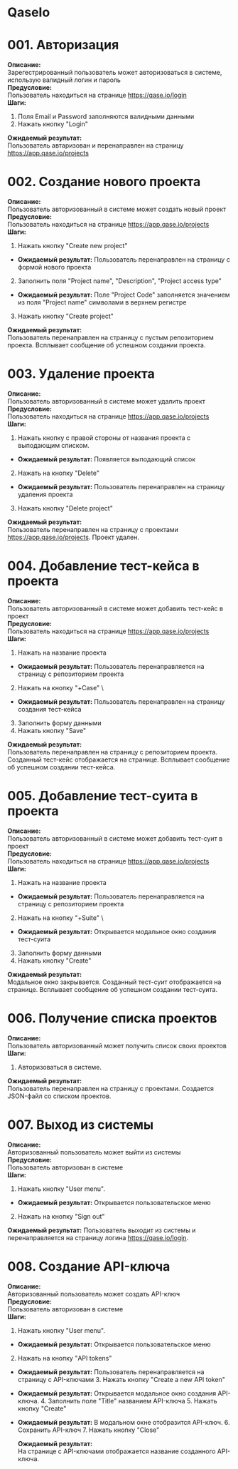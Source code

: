 # QaseIo

# 001. Авторизация
**Описание:** \
  Зарегестрированный пользователь может авторизоваться в системе, использую валидный логин и пароль \
**Предусловие:** \
  Пользователь находиться на странице https://qase.io/login \
**Шаги:**
  1. Поля Email и Password заполняются валидными данными
  2. Нажать кнопку "Login" 

**Ожидаемый результат:** \
  Пользователь автаризован и перенаправлен на страницу https://app.qase.io/projects

# 002. Создание нового проекта
**Описание:** \
  Пользователь авторизованный в системе может создать новый проект \
**Предусловие:** \
  Пользователь находиться на странице https://app.qase.io/projects \
**Шаги:**
  1. Нажать кнопку "Create new project"
  - **Ожидаемый результат:** Пользователь перенаправлен на страницу с формой нового проекта 
  2. Заполнить поля "Project name", "Description", "Project access type" 
  - **Ожидаемый результат:** Поле "Project Code" заполняется значением из поля "Project name" символами в верхнем регистре 
  3. Нажать кнопку "Create project"

**Ожидаемый результат:** \
  Пользователь перенаправлен на страницу с пустым репозиторием проекта. Всплывает сообщение об успешном создании проекта.
	
# 003. Удаление проекта
**Описание:** \
  Пользователь авторизованный в системе может удалить проект \
**Предусловие:** \
  Пользователь находиться на странице https://app.qase.io/projects \
**Шаги:**
  1. Нажать кнопку с правой стороны от названия проекта с выподающим списком.
  - **Ожидаемый результат:** Появляется выподающий список 
  2. Нажать на кнопку "Delete" 
  - **Ожидаемый результат:** Пользователь перенаправлен на страницу удаления проекта 
  3. Нажать кнопку "Delete project"

**Ожидаемый результат:** \
  Пользователь перенаправлен на страницу с проектами  https://app.qase.io/projects. Проект удален.
	
# 004.  Добавление тест-кейса в проекта
**Описание:** \
  Пользователь авторизованный в системе может добавить тест-кейс в проект \
**Предусловие:** \
  Пользователь находиться на странице https://app.qase.io/projects \
**Шаги:**
  1. Нажать на название проекта
  - **Ожидаемый результат:** Пользователь перенаправляется на страницу с репозиторием проекта 
  2. Нажать на кнопку "+Case" \
  - **Ожидаемый результат:** Пользователь перенаправлен на страницу создания тест-кейса 
  3. Заполнить форму данными
  4. Нажать кнопку "Save"

**Ожидаемый результат:** \
  Пользователь перенаправлен на страницу с репозиторием проекта. Созданный тест-кейс отображается на странице. Всплывает сообщение об успешном создании тест-кейса.

# 005.  Добавление тест-суита в проекта
**Описание:** \
  Пользователь авторизованный в системе может добавить тест-суит в проект \
**Предусловие:** \
  Пользователь находиться на странице https://app.qase.io/projects \
**Шаги:**
  1. Нажать на название проекта
  - **Ожидаемый результат:** Пользователь перенаправляется на страницу с репозиторием проекта 
  2. Нажать на кнопку "+Suite" \
  - **Ожидаемый результат:** Открывается модальное окно создания тест-суита 
  3. Заполнить форму данными
  4. Нажать кнопку "Create"

**Ожидаемый результат:** \
  Модальное окно закрывается. Созданный тест-суит отображается на странице. Всплывает сообщение об успешном создании тест-суита.
  
# 006. Получение списка проектов
**Описание:** \
  Пользователь авторизованный может получить список своих проектов \
**Шаги:**
  1. Авторизоваться в системе.

  **Ожидаемый результат:** \
  Пользователь перенаправлен на страницу с проектами. Создается JSON-файл со списком проектов.

# 007. Выход из системы
**Описание:** \
 Авторизованный пользователь может выйти из системы \
**Предусловие:** \
  Пользователь авторизован в системе \
**Шаги:**
  1. Нажать кнопку "User menu".
  - **Ожидаемый результат:** Открывается пользовательское меню 
  2. Нажать на кнопку "Sign out" 
  
  **Ожидаемый результат:** 
  Пользователь выходит из системы и перенаправляется на страницу логина https://qase.io/login.
  
  # 008. Создание API-ключа
**Описание:** \
 Авторизованный пользователь может создать API-ключ \
**Предусловие:** \
  Пользователь авторизован в системе \
**Шаги:**
  1. Нажать кнопку "User menu".
  - **Ожидаемый результат:** Открывается пользовательское меню 
  2. Нажать на кнопку "API tokens"   
- **Ожидаемый результат:** Пользователь перенаправляется на страницу с API-ключами
  3. Нажать кнопку "Create a new API token"
- **Ожидаемый результат:** Открывается модальное окно создания API-ключа.
  4. Заполнить поле "Title" названием API-ключа
  5. Нажать кнопку "Create"
- **Ожидаемый результат:** В модальном окне отобразится API-ключ.
  6. Сохранить API-ключ
  7. Нажать кнопку "Close"
  
  **Ожидаемый результат:** \
  На странице с API-ключами отображается название созданного API-ключа.
